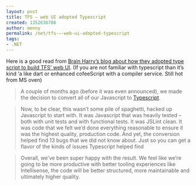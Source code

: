 ```yaml
---
layout: post
title: TFS – web UI adopted Typescript
created: 1352636786
author: menny
permalink: /net/tfs-–-web-ui-adopted-typescript
tags:
- .NET
---
```

<p>Here is a good read from <a href="http://blogs.msdn.com/b/bharry/archive/2012/10/24/typescript-a-real-world-story-of-adoption-in-tfs.aspx">Brain Harry’s blog about how they adopted type script to build TFS’ web UI</a>. (If you are not familiar with typescript than it’s kind ‘a like dart or enhanced cofeeScript with a compiler service. Still hot from MS oven)<br />
<blockquote>
<p>A couple of months ago (before it was even announced), we made the decision to convert all of our Javascript to <a href="http://www.typescriptlang.org/">Typescript</a>.</p>
</blockquote>
<blockquote><p>Now, to be clear, this wasn’t some pile of spaghetti, hacked up Javascript to start with. It was Javascript that was heavily tested – both with unit tests and with functional tests. It was JSLint clean. It was code that we felt we’d done everything reasonable to ensure it was the highest quality, production code. And yet, the conversion helped find 13 bugs that we did not know about. Just so you can get a flavor of the kinds of issues Typescript helped find</p>
</blockquote>
<blockquote><p>Overall, we’ve been super happy with the result. We feel like we’re going to be more productive with better tooling experiences like Intellisense, the code will be better structured, more maintainable and ultimately higher quality.</p>
</blockquote>
